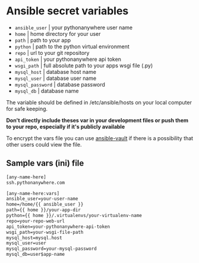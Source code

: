 # Ansible secret variables

- `ansible_user` | your pythonanywhere user name
- `home` | home directory for your user
- `path` | path to your app
- `python` | path to the python virtual environment
- `repo` | url to your git repository
- `api_token` | your pythonanywhere api token
- `wsgi_path` | full absolute path to your apps wsgi file (.py)
- `mysql_host` | database host name
- `mysql_user` | database user name
- `mysql_password` | database password
- `mysql_db` | database name

The variable should be defined in /etc/ansible/hosts on your local computer for safe keeping.

**Don't directly include theses var in your development files or push them to your repo, especially if it's publicly available**

To encrypt the vars file you can use [ansible-vault](https://docs.ansible.com/ansible/latest/vault_guide/index.html) if there is a possibility that other users could view the file.

## Sample vars (ini) file

```txt
[any-name-here]
ssh.pythonanywhere.com

[any-name-here:vars]
ansible_user=your-user-name
home=/home/{{ ansible_user }}
path={{ home }}/your-app-dir
python={{ home }}/.virtualenvs/your-virtualenv-name
repo=your-repo-web-url
api_token=your-pythonanywhere-api-token
wsgi_path=your-wsgi-file-path
mysql_host=mysql.host
mysql_user=user
mysql_password=your-mysql-password
mysql_db=user$app-name
```

